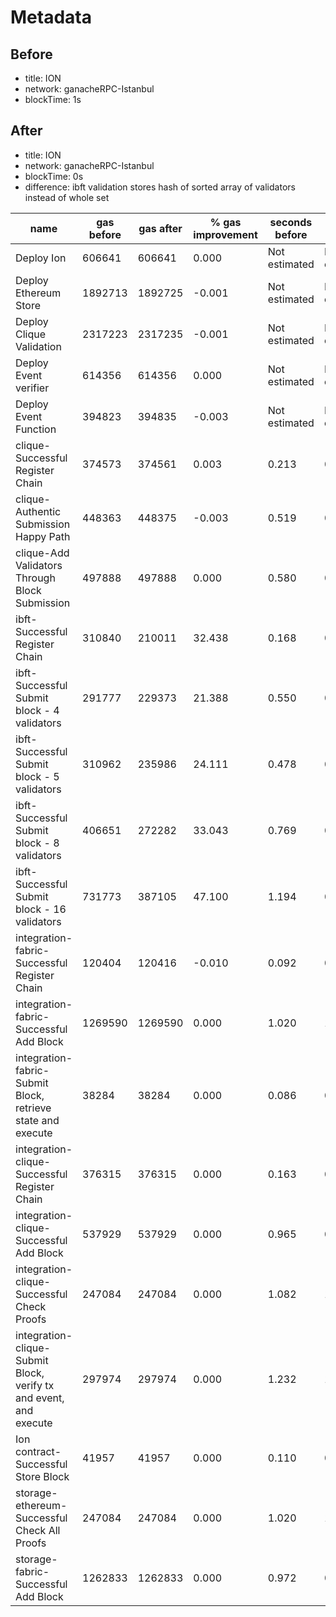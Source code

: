 # Metadata

## Before


 - title: ION
 - network: ganacheRPC-Istanbul
 - blockTime: 1s

## After


 - title: ION
 - network: ganacheRPC-Istanbul
 - blockTime: 0s
 - difference: ibft validation stores hash of sorted array of validators instead of whole set

 | name | gas before |  gas after | % gas improvement | seconds before | seconds after | % time improvement | 
 | --- | --- | --- | --- | --- | --- | --- | 
 | Deploy Ion | 606641 | 606641 | 0.000 | Not estimated | Not estimated | NaN
Deploy Ethereum Store | 1892713 | 1892725 | -0.001 | Not estimated | Not estimated | NaN
Deploy Clique Validation | 2317223 | 2317235 | -0.001 | Not estimated | Not estimated | NaN
Deploy Event verifier | 614356 | 614356 | 0.000 | Not estimated | Not estimated | NaN
Deploy Event Function | 394823 | 394835 | -0.003 | Not estimated | Not estimated | NaN
clique-Successful Register Chain | 374573 | 374561 | 0.003 | 0.213 | 0.208 | 2.347
clique-Authentic Submission Happy Path | 448363 | 448375 | -0.003 | 0.519 | 0.523 | -0.771
clique-Add Validators Through Block Submission | 497888 | 497888 | 0.000 | 0.580 | 0.437 | 24.655
ibft-Successful Register Chain | 310840 | 210011 | 32.438 | 0.168 | 0.121 | 27.976
ibft-Successful Submit block - 4 validators  | 291777 | 229373 | 21.388 | 0.550 | 0.529 | 3.818
ibft-Successful Submit block - 5 validators  | 310962 | 235986 | 24.111 | 0.478 | 0.469 | 1.883
ibft-Successful Submit block - 8 validators  | 406651 | 272282 | 33.043 | 0.769 | 0.666 | 13.394
ibft-Successful Submit block - 16 validators  | 731773 | 387105 | 47.100 | 1.194 | 0.945 | 20.854
integration-fabric-Successful Register Chain | 120404 | 120416 | -0.010 | 0.092 | 0.090 | 2.174
integration-fabric-Successful Add Block | 1269590 | 1269590 | 0.000 | 1.020 | 1.077 | -5.588
integration-fabric-Submit Block, retrieve state and execute | 38284 | 38284 | 0.000 | 0.086 | 0.090 | -4.651
integration-clique-Successful Register Chain | 376315 | 376315 | 0.000 | 0.163 | 0.122 | 25.153
integration-clique-Successful Add Block | 537929 | 537929 | 0.000 | 0.965 | 0.618 | 35.959
integration-clique-Successful Check Proofs | 247084 | 247084 | 0.000 | 1.082 | 1.064 | 1.664
integration-clique-Submit Block, verify tx and event, and execute | 297974 | 297974 | 0.000 | 1.232 | 1.318 | -6.981
Ion contract-Successful Store Block | 41957 | 41957 | 0.000 | 0.110 | 0.096 | 12.727
storage-ethereum-Successful Check All Proofs | 247084 | 247084 | 0.000 | 1.020 | 1.108 | -8.627
storage-fabric-Successful Add Block | 1262833 | 1262833 | 0.000 | 0.972 | 0.940 | 3.292 | 
